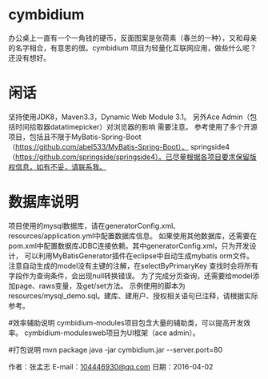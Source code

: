 # cymbidium
办公桌上一直有一个一角钱的硬币，反面图案是张荷素（春兰的一种），又和母亲的名字相合，有意思的很。cymbidium 项目为轻量化互联网应用，做些什么呢？还没有想好。

# 闲话 
坚持使用JDK8，Maven3.3，Dynamic Web Module 3.1。 另外Ace Admin（包括时间拾取器datatimepicker）对浏览器的影响 需要注意。 参考使用了多个开源项目，包括且不限于MyBatis-Spring-Boot（https://github.com/abel533/MyBatis-Spring-Boot）、 springside4（https://github.com/springside/springside4）。已尽量根据各项目要求保留版权信息，如有不妥，请联系我。

# 数据库说明 
项目使用的mysql数据库，请在generatorConfig.xml、resources/application.yml中配置数据库信息。 如果使用其他数据库，还需要在pom.xml中配置数据库JDBC连接依赖。其中generatorConfig.xml，只为开发设计， 可以利用MyBatisGenerator插件在eclipse中自动生成mybatis orm文件。 注意自动生成的model没有主键的注解，在selectByPrimaryKey 查找时会将所有字段作为查询条件，会出现null转换错误。 为了完成分页查询，还需要给model添加page、raws变量，及get/set方法。 示例使用的脚本为resources/mysql_demo.sql。建库、建用户、授权相关语句已注释，请根据实际参考。

#效率辅助说明 
cymbidium-modules项目包含大量的辅助类，可以提高开发效率。 
cymbidium-modulesweb项目为UI框架（ace admin）。

#打包说明 
mvn package 
java -jar cymbidium.jar --server.port=80

作者：张孟志 
E-mail：104446930@qq.com 
日期：2016-04-02
